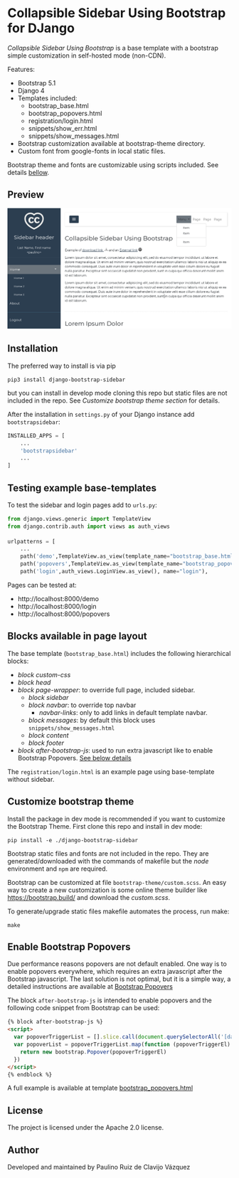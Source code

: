 # Collapsible Sidebar Using Bootstrap for DJango

*Collapsible Sidebar Using Bootstrap* is a base template with a bootstrap simple
customization in self-hosted mode (non-CDN).

Features:

- Bootstrap 5.1
- Django 4
- Templates included:
  - bootstrap_base.html
  - bootstrap_popovers.html
  - registration/login.html
  - snippets/show_err.html
  - snippets/show_messages.html  
- Bootstrap customization available at bootstrap-theme directory.
- Custom font from google-fonts in local static files.

Bootstrap theme and fonts are customizable using scripts included. See details
[bellow](#customize-bootstrap-theme).

## Preview

![Template preview](doc/capture.png)


## Installation

The preferred way to install is via pip

    pip3 install django-bootstrap-sidebar

but you can install in develop mode cloning this repo but static files are not
included in the repo. See *Customize bootstrap theme section* for details.

After the installation in `settings.py` of your Django instance 
add `bootstrapsidebar`:

```python
INSTALLED_APPS = [
    ...
    'bootstrapsidebar'
    ...
]
```

## Testing example base-templates

To test the sidebar and login pages add to `urls.py`:

```python
from django.views.generic import TemplateView
from django.contrib.auth import views as auth_views

urlpatterns = [
    ...
    path('demo',TemplateView.as_view(template_name="bootstrap_base.html"),name='demo'),
    path('popovers',TemplateView.as_view(template_name="bootstrap_popovers.html"), name="popovers"),
    path('login',auth_views.LoginView.as_view(), name="login"),
```

Pages can be tested at:

- http://localhost:8000/demo
- http://localhost:8000/login
- http://localhost:8000/popovers

## Blocks available in page layout

The base template (`bootstrap_base.html`) includes the following hierarchical
blocks:

- *block custom-css*
- *block head*
- *block page-wrapper*: to override full page, included sidebar.
  - *block sidebar*
  - *block navbar*: to override top navbar
    - *navbar-links*: only to add links in default template navbar.
  - *block messages*: by default this block uses `snippets/show_messages.html`
  - *block content*
  - *block footer*
- *block after-bootstrap-js*: used to run extra javascript like to enable Bootstrap Popovers. [See below details](#enable-bootstrap-popovers)

The `registration/login.html` is an example page using base-template without
sidebar.

## Customize bootstrap theme

Install the package in dev mode is recommended if you want to customize the
Bootstrap Theme. First clone this repo and install in dev mode:

    pip install -e ./django-bootstrap-sidebar

Bootstrap static files and fonts are not included in the repo. They are
generated/downloaded with the commands of makefile but the *node* environment
and `npm` are required.

Bootstrap can be customized at file `bootstrap-theme/custom.scss`. An easy way
to create a new customization is some online theme builder
like <https://bootstrap.build/> and download the *custom.scss*.

To generate/upgrade static files makefile automates the process, run make:

    make

## Enable Bootstrap Popovers

Due performance reasons popovers are not default enabled. One way is to enable
popovers everywhere, which requires an extra javascript after the Bootstrap
javascript. The last solution is not optimal, but it is a simple way, a detailed instructions are available at [Bootstrap
Popovers](https://getbootstrap.com/docs/5.1/components/popovers/)

The block `after-bootstrap-js` is intended  to enable popovers and
the following code snippet from Bootstrap can be used:

```html
{% block after-bootstrap-js %}
<script>
  var popoverTriggerList = [].slice.call(document.querySelectorAll('[data-bs-toggle="popover"]'))
  var popoverList = popoverTriggerList.map(function (popoverTriggerEl) {
    return new bootstrap.Popover(popoverTriggerEl)
  })
</script>
{% endblock %}  
```

A full example is available at template 
[bootstrap_popovers.html](bootstrapsidebar/templates/bootstrap_popovers.html)


## License

The project is licensed under the Apache 2.0 license.

## Author

Developed and maintained by Paulino Ruiz de Clavijo Vázquez